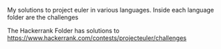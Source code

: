 My solutions to project euler in various languages. Inside each language folder are the challenges

The Hackerrank Folder has solutions to https://www.hackerrank.com/contests/projecteuler/challenges
